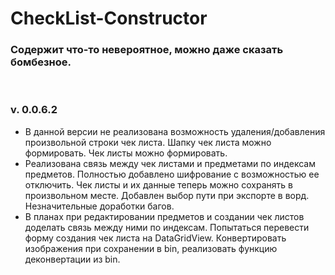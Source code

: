 # CheckList-Constructor
<h3>Содержит что-то невероятное, можно даже сказать бомбезное.</h3><br>
<h3>v. 0.0.6.2</h3>
<ul>
<li>В данной версии не реализована возможность удаления/добавления произвольной строки чек листа. Шапку чек листа можно формировать. Чек листы можно формировать.</li>
<li>Реализована связь между чек листами и предметами по индексам предметов. Полностью добавлено шифрование с возможностью ее отключить. Чек листы и их данные теперь можно сохранять в произвольном месте. Добавлен выбор пути при экспорте в ворд. Незначительные доработки багов.</li>
<li>В планах при редактировании предметов и создании чек листов доделать связь между ними по индексам. Попытаться перевести форму создания чек листа на DataGridView. Конвертировать изображения при сохранении в bin, реализовать функцию деконвертации из bin.</li>
</ul>
